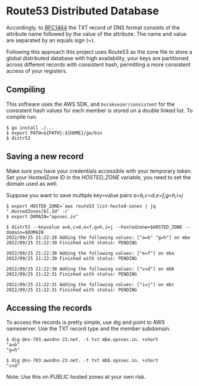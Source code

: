 # Route53 Distributed Database

Accordingly, to [RFC1464](https://www.rfc-editor.org/rfc/rfc1464) the TXT
record of DNS format consists of the attribute name followed by the value
of the attribute. The name and value are
separated by an equals sign (=).

Following this approach this project uses Route53 as the zone file to 
store a global distributed database with high availability, your keys
are partitioned across different records with consistent hash, permitting
a more consistent access of your registers.

## Compiling

This software uses the AWS SDK, and `buraksezer/consistent` for the consistent hash
values for each member is stored on a double linked list. To compile run:

```
$ go install ./...
$ export PATH=${PATH}:${HOME}/go/bin
$ distr53
```

## Saving a new record

Make sure you have your credentials accessible with your temporary token. 
Set your HostedZone ID in the *HOSTED_ZONE* variable, you need to set the domain used
as well.

Suppose you want to save multiple key=value pairs *a=b,c=d,e=f,g=h,i=j*

```shell
$ export HOSTED_ZONE=`aws route53 list-hosted-zones | jq ".HostedZones[0].Id" -r`
$ export DOMAIN="opssec.in"

$ distr53 --keyvalue a=b,c=d,e=f,g=h,i=j --hostedzone=$HOSTED_ZONE --domain=$DOMAIN
2022/09/25 21:22:28 Adding the following values: ["a=b" "g=h"] on mbe
2022/09/25 21:22:30 Finished with status: PENDING

2022/09/25 21:22:30 Adding the following values: ["e=f"] on mba
2022/09/25 21:22:30 Finished with status: PENDING

2022/09/25 21:22:30 Adding the following values: ["c=d"] on mbb
2022/09/25 21:22:31 Finished with status: PENDING

2022/09/25 21:22:31 Adding the following values: ["i=j"] on mbc
2022/09/25 21:22:31 Finished with status: PENDING
```

## Accessing the records

To access the records is pretty simple, use dig and point to AWS nameserver.
Use the TXT record type and the member subdomain.

```shell
$ dig @ns-703.awsdns-23.net. -t txt mbe.opssec.in. +short
"a=b"
"g=h"

$ dig @ns-703.awsdns-23.net. -t txt mbb.opssec.in. +short
"c=d"
```

Note: Use this on PUBLIC hosted zones at your own risk.